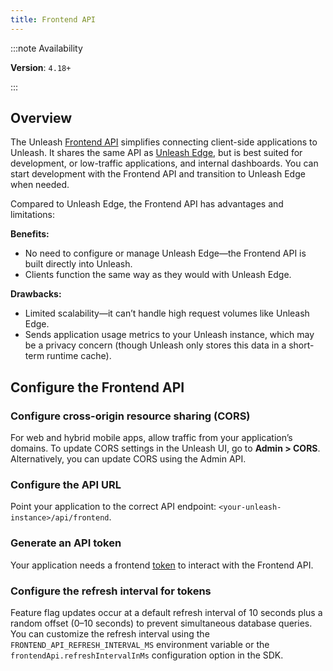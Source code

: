 ```yaml
---
title: Frontend API
---
```


:::note Availability

**Version**: `4.18+`

:::

## Overview

The Unleash [Frontend API](/reference/api/unleash/frontend-api) simplifies connecting client-side applications to Unleash. It shares the same API as [Unleash Edge](https://docs.getunleash.io/reference/unleash-edge), but is best suited for development, or low-traffic applications, and internal dashboards. You can start development with the Frontend API and transition to Unleash Edge when needed.

Compared to Unleash Edge, the Frontend API has advantages and limitations:

**Benefits:**
- No need to configure or manage Unleash Edge—the Frontend API is built directly into Unleash.
- Clients function the same way as they would with Unleash Edge.

**Drawbacks:**
- Limited scalability—it can’t handle high request volumes like Unleash Edge.
- Sends application usage metrics to your Unleash instance, which may be a privacy concern (though Unleash only stores this data in a short-term runtime cache).

## Configure the Frontend API

### Configure cross-origin resource sharing (CORS)

For web and hybrid mobile apps, allow traffic from your application’s domains. To update CORS settings in the Unleash UI, go to **Admin > CORS**. Alternatively, you can update CORS using the Admin API.

### Configure the API URL

Point your application to the correct API endpoint: `<your-unleash-instance>/api/frontend`.

### Generate an API token

Your application needs a frontend [token](../reference/api-tokens-and-client-keys.mdx#frontend-tokens) to interact with the Frontend API.

### Configure the refresh interval for tokens

Feature flag updates occur at a default refresh interval of 10 seconds plus a random offset (0–10 seconds) to prevent simultaneous database queries. You can customize the refresh interval using the `FRONTEND_API_REFRESH_INTERVAL_MS` environment variable or the `frontendApi.refreshIntervalInMs` configuration option in the SDK.
